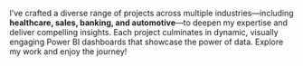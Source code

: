 I’ve crafted a diverse range of projects across multiple industries—including **healthcare, sales, banking, and automotive**—to deepen my expertise and deliver compelling insights. Each project culminates in dynamic, visually engaging Power BI dashboards that showcase the power of data. Explore my work and enjoy the journey!
